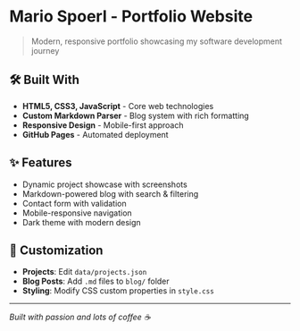# Mario Spoerl - Portfolio Website

> Modern, responsive portfolio showcasing my software development journey

## 🛠️ Built With

- **HTML5, CSS3, JavaScript** - Core web technologies
- **Custom Markdown Parser** - Blog system with rich formatting
- **Responsive Design** - Mobile-first approach
- **GitHub Pages** - Automated deployment

## ✨ Features

- Dynamic project showcase with screenshots
- Markdown-powered blog with search & filtering
- Contact form with validation
- Mobile-responsive navigation
- Dark theme with modern design

## 🎯 Customization

- **Projects**: Edit `data/projects.json`
- **Blog Posts**: Add `.md` files to `blog/` folder
- **Styling**: Modify CSS custom properties in `style.css`

---

*Built with passion and lots of coffee ☕*
